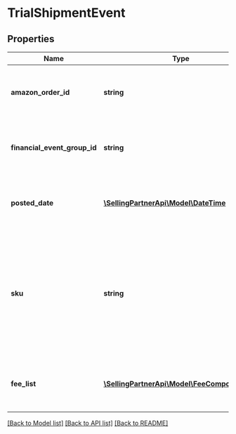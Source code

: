 # TrialShipmentEvent

## Properties
Name | Type | Description | Notes
------------ | ------------- | ------------- | -------------
**amazon_order_id** | **string** | An Amazon-defined identifier for an order. | [optional] 
**financial_event_group_id** | **string** | The identifier of the financial event group. | [optional] 
**posted_date** | [**\SellingPartnerApi\Model\\DateTime**](\DateTime.md) | The date and time when the financial event was posted. | [optional] 
**sku** | **string** | The seller SKU of the item. The seller SKU is qualified by the seller&#39;s seller ID, which is included with every call to the Selling Partner API. | [optional] 
**fee_list** | [**\SellingPartnerApi\Model\FeeComponentList**](FeeComponentList.md) | A list of fees charged by Amazon for trial shipments. | [optional] 

[[Back to Model list]](../README.md#documentation-for-models) [[Back to API list]](../README.md#documentation-for-api-endpoints) [[Back to README]](../README.md)


